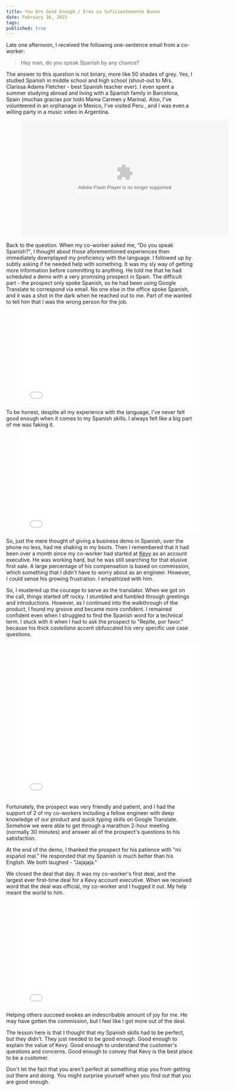 ```yaml
---
title: You Are Good Enough / Eres Lo Suficientemente Bueno
date: February 16, 2015
tags:
published: true
---
```


Late one afternoon, I received the following one-sentence email from a co-worker:

> Hey man, do you speak Spanish by any chance?

The answer to this question is not binary, more like 50 shades of grey. Yes, I studied Spanish in middle school and high school (shout-out to Mrs. Clarissa Adams Fletcher - best Spanish teacher ever). I even spent a summer studying abroad and living with a Spanish family in Barcelona, Spain (muchas gracias por todo Mama Carmen y Marina). Also, I've volunteered in an orphanage in Mexico, I've visited Peru , and I was even a willing party in a music video in Argentina.

<figure class="image">
  <object type="application/x-shockwave-flash" width="560" height="315" data="https://www.flickr.com/apps/video/stewart.swf" classid="clsid:D27CDB6E-AE6D-11cf-96B8-444553540000"><param name="flashvars" value="intl_lang=en-US&photo_secret=a2371f802d&photo_id=16514871182"></param><param name="movie" value="https://www.flickr.com/apps/video/stewart.swf"></param><param name="bgcolor" value="#000000"></param><param name="allowFullScreen" value="true"></param><embed type="application/x-shockwave-flash" src="https://www.flickr.com/apps/video/stewart.swf" bgcolor="#000000" allowfullscreen="true" flashvars="intl_lang=en-US&photo_secret=a2371f802d&photo_id=16514871182" width="560" height="315"></embed></object>
</figure>

Back to the question. When my co-worker asked me, "Do you speak Spanish?", I thought about those aforementioned experiences then immediately downplayed my proficiency with the language. I followed up by subtly asking if he needed help with something. It was my sly way of getting more information before committing to anything. He told me that he had scheduled a demo with a very promising prospect in Spain. The difficult part - the prospect only spoke Spanish, so he had been using Google Translate to correspond via email. No one else in the office spoke Spanish, and it was a shot in the dark when he reached out to me. Part of me wanted to tell him that I was the wrong person for the job.

<figure class="image">
  <iframe src="//giphy.com/embed/AW8mds1w2L2ta" width="480" height="253" frameBorder="0" webkitAllowFullScreen mozallowfullscreen allowFullScreen></iframe>
</figure>

To be honest, despite all my experience with the language, I've never felt good enough when it comes to my Spanish skills. I always felt like a big part of me was faking it.

<figure class="image">
  <iframe src="//giphy.com/embed/ZzESCv4z6iW0E" width="480" height="269" frameBorder="0" webkitAllowFullScreen mozallowfullscreen allowFullScreen></iframe>
</figure>

So, just the mere thought of giving a business demo in Spanish, over the phone no less, had me shaking in my boots. Then I remembered that it had been over a month since my co-worker had started at [Kevy](http://kevy.com) as an account executive. He was working hard, but he was still searching for that elusive first sale. A large percentage of his compensation is based on commission, which something that I didn't have to worry about as an engineer. However, I could sense his growing frustration. I empathized with him.

So, I mustered up the courage to serve as the translator. When we got on the call, things started off rocky. I stumbled and fumbled through greetings and introductions. However, as I continued into the walkthrough of the product, I found my groove and became more confident. I remained confident even when I struggled to find the Spanish word for a technical term. I stuck with it when I had to ask the prospect to "Repite, por favor." because his thick *castellano* accent obfuscated his very specific use case questions.

<figure class="image">
  <iframe src="//giphy.com/embed/AJqjc82n1dDO0" width="480" height="421" frameBorder="0" webkitAllowFullScreen mozallowfullscreen allowFullScreen></iframe>
</figure>

Fortunately, the prospect was very friendly and patient, and I had the support of 2 of my co-workers including a fellow engineer with deep knowledge of our product and quick typing skills on Google Translate. Somehow we were able to get through a marathon 2-hour meeting (normally 30 minutes) and answer all of the prospect's questions to his satisfaction.

At the end of the demo, I thanked the prospect for his patience with "mi español mal." He responded that my Spanish is much better than his English. We both laughed - "Jajajaja."

We closed the deal that day. It was my co-worker's first deal, and the largest ever first-time deal for a Kevy account executive. When we received word that the deal was official, my co-worker and I hugged it out. My help meant the world to him.

<figure class="image">
  <iframe src="//giphy.com/embed/KHAD55rYirYoU" width="480" height="285" frameBorder="0" webkitAllowFullScreen mozallowfullscreen allowFullScreen></iframe>
</figure>

Helping others succeed evokes an indescribable amount of joy for me. He may have gotten the commission, but I feel like I got more out of the deal.

The lesson here is that I thought that my Spanish skills had to be perfect, but they didn't. They just needed to be good enough. Good enough to explain the value of Kevy. Good enough to understand the customer's questions and concerns. Good enough to convey that Kevy is the best place to be a customer.

Don't let the fact that you aren't perfect at something stop you from getting out there and doing. You might surprise yourself when you find out that you are good enough.

